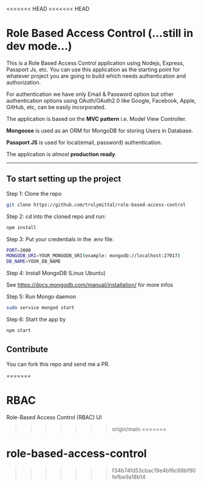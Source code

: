 <<<<<<< HEAD
<<<<<<< HEAD
# Role Based Access Control (...still in dev mode...)

This is a Role Based Access Control application using Nodejs, Express, Passport Js, etc.
You can use this application as the starting point for whatever project you are going to build which needs authentication and authorization.

For authentication we have only Email & Password option but other authentication options using OAuth/OAuth2.0 like Google, Facebook, Apple, GitHub, etc, can be easily incorporated.

The application is based on the **MVC pattern** i.e. Model View Controller.

**Mongoose** is used as an ORM for MongoDB for storing Users in Database.

**Passport JS** is used for local(email, password) authentication.

The application is _almost_ **production ready**.

---

## To start setting up the project

Step 1: Clone the repo

```bash
git clone https://github.com/trulymittal/role-based-access-control
```

Step 2: cd into the cloned repo and run:

```bash
npm install
```

Step 3: Put your credentials in the .env file.

```bash
PORT=3000
MONGODB_URI=YOUR_MONGODB_URI(example: mongodb://localhost:27017)
DB_NAME=YOUR_DB_NAME
```

Step 4: Install MongoDB (Linux Ubuntu)

See <https://docs.mongodb.com/manual/installation/> for more infos

Step 5: Run Mongo daemon

```bash
sudo service mongod start
```

Step 6: Start the app by

```bash
npm start
```



## Contribute

You can fork this repo and send me a PR.


=======
# RBAC
Role-Based Access Control (RBAC) UI
>>>>>>> origin/main
=======
# role-based-access-control
>>>>>>> f34b74fd53cbac19e4bf6c68bf90fefbe9a18b14

